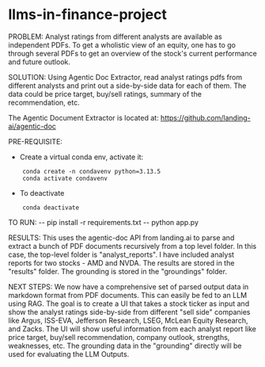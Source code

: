 # llms-in-finance-project
PROBLEM:
Analyst ratings from different analysts are available as independent PDFs. To get a wholistic view of an equity, one has to go through several PDFs to get an overview of the stock's current performance and future outlook. 

SOLUTION:
Using Agentic Doc Extractor, read analyst ratings pdfs from different analysts and print out a side-by-side data for each of them. The data could be price target, buy/sell ratings, summary of the recommendation, etc. 

The Agentic Document Extractor is located at: https://github.com/landing-ai/agentic-doc 

PRE-REQUISITE:
- Create a virtual conda env, activate it:
``` 
    conda create -n condavenv python=3.13.5
    conda activate condavenv
```
- To deactivate
```
    conda deactivate
```

TO RUN:
-- pip install -r requirements.txt
-- python app.py

RESULTS:
This uses the agentic-doc API from landing.ai to parse and extract a bunch of PDF documents recursively from a top level folder. In this case, the top-level folder is "analyst_reports". I have included analyst reports for two stocks - AMD and NVDA. The results are stored in the "results" folder. The grounding is stored in the "groundings" folder. 

NEXT STEPS:
We now have a comprehensive set of parsed output data in markdown format from PDF documents. This can easily be fed to an LLM using RAG. The goal is to create a UI that takes a stock ticker as input and show the analyst ratings side-by-side from different "sell side" companies like Argus, ISS-EVA, Jefferson Research, LSEG, McLean Equity Research, and Zacks. The UI will show useful information from each analyst report like price target, buy/sell recommendation, company outlook, strengths, weaknesses, etc. The grounding data in the "grounding" directly will be used for evaluating the LLM Outputs. 

